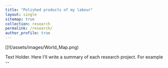 ```yaml
---
title: "Polished products of my labour"
layout: single
sitemap: true
collection: research
permalink: /research/
author_profile: true
---
```


[]!(/assets/images/World_Map.png)

Text Holder. Here I'll write a summary of each research project. For example --
